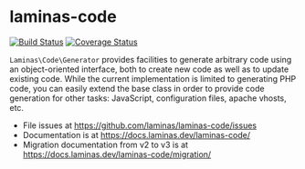 # laminas-code

[![Build Status](https://travis-ci.org/laminas/laminas-code.svg?branch=master)](https://travis-ci.org/laminas/laminas-code)
[![Coverage Status](https://coveralls.io/repos/laminas/laminas-code/badge.svg?branch=master)](https://coveralls.io/r/laminas/laminas-code?branch=master)

`Laminas\Code\Generator` provides facilities to generate arbitrary code using an
object-oriented interface, both to create new code as well as to update existing
code. While the current implementation is limited to generating PHP code, you
can easily extend the base class in order to provide code generation for other
tasks: JavaScript, configuration files, apache vhosts, etc.

- File issues at https://github.com/laminas/laminas-code/issues
- Documentation is at https://docs.laminas.dev/laminas-code/
- Migration documentation from v2 to v3 is at https://docs.laminas.dev/laminas-code/migration/
